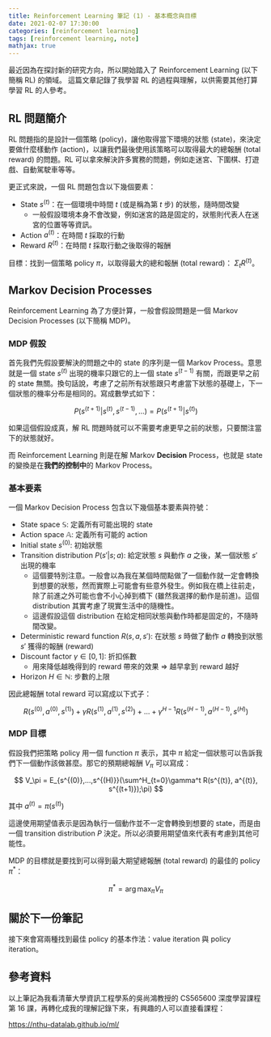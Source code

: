 ```yaml
---
title: Reinforcement Learning 筆記 (1) - 基本概念與目標
date: 2021-02-07 17:30:00
categories: [reinforcement learning]
tags: [reinforcement learning, note]
mathjax: true
---
```


最近因為在探討新的研究方向，所以開始踏入了 Reinforcement Learning (以下簡稱 RL) 的領域。 這篇文章記錄了我學習 RL 的過程與理解，以供需要其他打算學習 RL 的人參考。

<!--more-->

## RL 問題簡介

RL 問題指的是設計一個策略 (policy)，讓他取得當下環境的狀態 (state)，來決定要做什麼樣動作 (action)，以讓我們最後使用該策略可以取得最大的總報酬 (total reward) 的問題。RL 可以拿來解決許多實務的問題，例如走迷宮、下圍棋、打遊戲、自動駕駛車等等。

更正式來說，一個 RL 問題包含以下幾個要素：

- State $s^{(t)}$：在一個環境中時間 $t$ (或是稱為第 $t$ 步) 的狀態，隨時間改變
    - 一般假設環境本身不會改變，例如迷宮的路是固定的，狀態則代表人在迷宮的位置等等資訊。
- Action $a^{(t)}$：在時間 $t$ 採取的行動
- Reward $R^{(t)}$：在時間 $t$ 採取行動之後取得的報酬

目標：找到一個策略 policy $\pi$，以取得最大的總和報酬 (total reward)： $\Sigma_t R^{(t)}$。

## Markov Decision Processes

Reinforcement Learning 為了方便計算，一般會假設問題是一個 Markov Decision Processes (以下簡稱 MDP)。

### MDP 假設

首先我們先假設要解決的問題之中的 state 的序列是一個 Markov Process。意思就是一個 state $s^{(t)}$ 出現的機率只跟它的上一個 state  $s^{(t-1)}$ 有關，而跟更早之前的 state 無關。換句話說，考慮了之前所有狀態跟只考慮當下狀態的基礎上，下一個狀態的機率分布是相同的。寫成數學式如下：

$$
P(s^{(t+1)}|s^{(t)},s^{(t-1)},...)=P(s^{(t+1)}|s^{(t)})
$$

如果這個假設成真，解 RL 問題時就可以不需要考慮更早之前的狀態，只要關注當下的狀態就好。

而 Reinforcement Learning 則是在解 Markov **Decision** Process，也就是 state 的變換是在**我們的控制中**的 Markov Process。

### 基本要素

一個 Markov Decision Process 包含以下幾個基本要素與符號：
- State space $\mathbb{S}$: 定義所有可能出現的 state
- Action space $\mathbb{A}$: 定義所有可能的 action
- Initial state $s^{(0)}$: 初始狀態
- Transition distribution $P(s'|s;a)$: 給定狀態 $s$ 與動作 $a$ 之後，某一個狀態 $s'$ 出現的機率
    - 這個要特別注意。一般會以為我在某個時間點做了一個動作就一定會轉換到想要的狀態，然而實際上可能會有些意外發生。例如我在橋上往前走，除了前進之外可能也會不小心掉到橋下 (雖然我選擇的動作是前進)。這個 distribution 其實考慮了現實生活中的隨機性。
    - 這邊假設這個 distribution 在給定相同狀態與動作時都是固定的，不隨時間改變。
- Deterministic reward function $R(s, a, s')$: 在狀態 $s$ 時做了動作 $a$ 轉換到狀態 $s'$ 獲得的報酬 (reward)
- Discount factor $\gamma \in [0,1]$: 折扣係數
    - 用來降低越晚得到的 reward 帶來的效果 => 越早拿到 reward 越好
- Horizon $H \in \mathbb{N}$: 步數的上限

因此總報酬 total reward 可以寫成以下式子：

$$
R(s^{(0)}, a^{(0)}, s^{(1)}) + \gamma R(s^{(1)}, a^{(1)}, s^{(2)}) + ... + \gamma^{H-1} R(s^{(H-1)}, a^{(H-1)}, s^{(H)})
$$

### MDP 目標

假設我們把策略 policy 用一個 function $\pi$ 表示，其中 $\pi$ 給定一個狀態可以告訴我們下一個動作該做甚麼。那它的預期總報酬 $V_\pi$ 可以寫成：

$$
V_\pi = E_{s^{(0)},...,s^{(H)}}(\sum^H_{t=0}\gamma^t R(s^{(t)}, a^{(t)}, s^{(t+1)});\pi)
$$

其中 $a^{(t)} = \pi(s^{(t)})$

這邊使用期望值表示是因為執行一個動作並不一定會轉換到想要的 state，而是由一個 transition distribution $P$ 決定。所以必須要用期望值來代表有考慮到其他可能性。

MDP 的目標就是要找到可以得到最大期望總報酬 (total reward) 的最佳的 policy $\pi^*$：

$$
\pi^* = \arg \max_\pi V_\pi
$$

## 關於下一份筆記

接下來會寫兩種找到最佳 policy 的基本作法：value iteration 與 policy iteration。

## 參考資料

以上筆記為我看清華大學資訊工程學系的吳尚鴻教授的 CS565600 深度學習課程第 16 課，再轉化成我的理解記錄下來，有興趣的人可以直接看課程：

https://nthu-datalab.github.io/ml/
